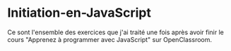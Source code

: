 # Initiation-en-JavaScript
Ce sont l'ensemble des exercices que j'ai traité une fois après avoir finir le cours "Apprenez à programmer avec JavaScript" sur OpenClassroom. 
